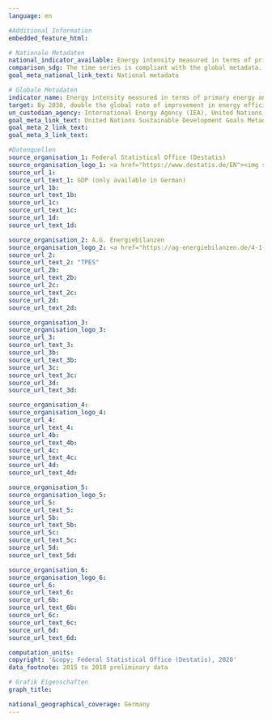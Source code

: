 ```yaml
---
language: en

#Additional Information
embedded_feature_html: 

# Nationale Metadaten
national_indicator_available: Energy intensity measured in terms of primary energy and GDP
comparison_sdg: The time series is compliant with the global metadata.
goal_meta_national_link_text: National metadata

# Globale Metadaten
indicator_name: Energy intensity measured in terms of primary energy and GDP
target: By 2030, double the global rate of improvement in energy efficiency
un_custodian_agency: International Energy Agency (IEA), United Nations Statistics Division (UNSD), United Nations' inter-agency mechanism on energy (UN Energy)
goal_meta_link_text: United Nations Sustainable Development Goals Metadata
goal_meta_2_link_text: 
goal_meta_3_link_text: 

#Datenquellen
source_organisation_1: Federal Statistical Office (Destatis)
source_organisation_logo_1: <a href="https://www.destatis.de/EN"><img src="https://g205sdgs.github.io/sdg-indicators/public/OrgImgEndestatis.png" alt="Logo destatis" style="height:60px; width:148px" /></a>
source_url_1: 
source_url_text_1: GDP (only available in German)
source_url_1b: 
source_url_text_1b: 
source_url_1c: 
source_url_text_1c: 
source_url_1d: 
source_url_text_1d: 

source_organisation_2: A.G. Energiebilanzen
source_organisation_logo_2: <a href="https://ag-energiebilanzen.de/4-1-Home.html"><img src="https://g205sdgs.github.io/sdg-indicators/public/OrgImgEnageb.png" alt="Logo ageb" style="height:60px; width:148px" /></a>
source_url_2: 
source_url_text_2: "TPES"
source_url_2b: 
source_url_text_2b: 
source_url_2c: 
source_url_text_2c: 
source_url_2d: 
source_url_text_2d: 

source_organisation_3: 
source_organisation_logo_3: 
source_url_3: 
source_url_text_3: 
source_url_3b: 
source_url_text_3b: 
source_url_3c: 
source_url_text_3c: 
source_url_3d: 
source_url_text_3d: 

source_organisation_4: 
source_organisation_logo_4: 
source_url_4: 
source_url_text_4: 
source_url_4b: 
source_url_text_4b: 
source_url_4c: 
source_url_text_4c: 
source_url_4d: 
source_url_text_4d: 

source_organisation_5: 
source_organisation_logo_5: 
source_url_5: 
source_url_text_5: 
source_url_5b: 
source_url_text_5b: 
source_url_5c: 
source_url_text_5c: 
source_url_5d: 
source_url_text_5d: 

source_organisation_6: 
source_organisation_logo_6: 
source_url_6: 
source_url_text_6: 
source_url_6b: 
source_url_text_6b: 
source_url_6c: 
source_url_text_6c: 
source_url_6d: 
source_url_text_6d: 

computation_units: 
copyright: '&copy; Federal Statistical Office (Destatis), 2020'
data_footnote: 2015 to 2018 preliminary data

# Grafik Eigenschaften
graph_title: 

national_geographical_coverage: Germany
---
```


